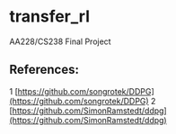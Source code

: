 # transfer_rl
AA228/CS238 Final Project


## References:
1 [https://github.com/songrotek/DDPG](https://github.com/songrotek/DDPG)
2 [https://github.com/SimonRamstedt/ddpg](https://github.com/SimonRamstedt/ddpg)